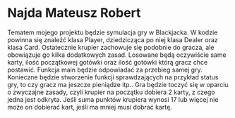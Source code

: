 # Najda Mateusz Robert

Tematem mojego projektu będzie symulacja gry w Blackjacka. W kodzie powinna się znaleźć klasa Player, dziedzicząca po niej klasa Dealer oraz klasa Card. Ostatecznie krupier zachowuje się podobnie do gracza, ale obowiązuje go kilka dodatkowych zasad. Losowane będą oczywiście same karty, ilość początkowej gotówki oraz ilość gotówki którą gracz chce postawić. Funkcja main będzie odpowiadać za przebieg samej gry. Konieczne będzie stworzenie funkcji sprawdzających na przykład status gry, to czy gracz ma jeszcze pieniądze itp.. Gra będzie toczyć się w oparciu o zwyczajne zasady, czyli krupier na początku dobiera 2 karty, z czego jedna jest odkryta. Jeśli suma punktów krupiera wynosi 17 lub więcej nie może on dobierać kart, jeśli ma mniej musi dobrać kartę.
